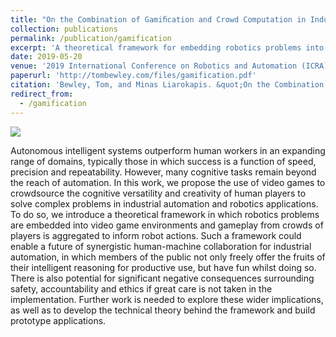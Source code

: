 ```yaml
---
title: "On the Combination of Gamiﬁcation and Crowd Computation in Industrial Automation and Robotics Applications"
collection: publications
permalink: /publication/gamification
excerpt: 'A theoretical framework for embedding robotics problems into video games, enabling distributed control by a crowd of players.'
date: 2019-05-20
venue: '2019 International Conference on Robotics and Automation (ICRA)'
paperurl: 'http://tombewley.com/files/gamification.pdf'
citation: 'Bewley, Tom, and Minas Liarokapis. &quot;On the Combination of Gamification and Crowd Computation in Industrial Automation and Robotics Applications.&quot; <i>2019 International Conference on Robotics and Automation (ICRA)</i>. IEEE, 2019.'
redirect_from: 
  - /gamification
---
```

![](http://tombewley.com/images/gamification_banner.jpg)

Autonomous intelligent systems outperform human workers in an expanding range of domains, typically those in which success is a function of speed, precision and repeatability. However, many cognitive tasks remain beyond the reach of automation. In this work, we propose the use of video games to crowdsource the cognitive versatility and creativity of human players to solve complex problems in industrial automation and robotics applications. To do so, we introduce a theoretical framework in which robotics problems are embedded into video game environments and gameplay from crowds of players is aggregated to inform robot actions. Such a framework could enable a future of synergistic human-machine collaboration for industrial automation, in which members of the public not only freely offer the fruits of their intelligent reasoning for productive use, but have fun whilst doing so. There is also potential for significant negative consequences surrounding safety, accountability and ethics if great care is not taken in the implementation. Further work is needed to explore these wider implications, as well as to develop the technical theory behind the framework and build prototype applications.
